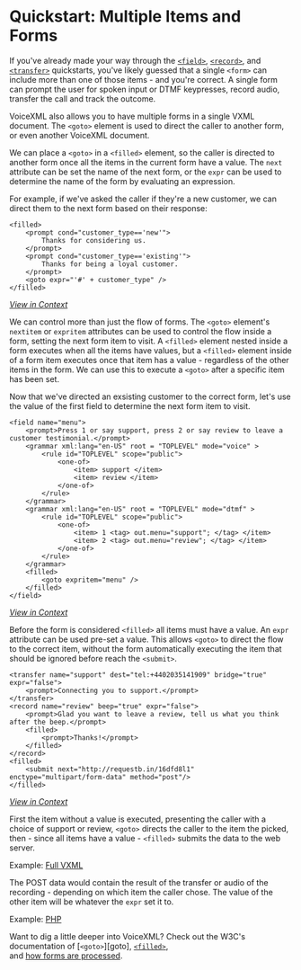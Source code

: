 # Quickstart: Multiple Items and Forms

If you've already made your way through the [`<field>`][field], [`<record>`][record], and [`<transfer>`][transfer]
quickstarts, you've likely guessed that a single `<form>` can include more than one of those items - and you're 
correct. A single form can prompt the user for spoken input or DTMF keypresses, record audio, transfer the call and 
track the outcome. 

VoiceXML also allows you to have multiple forms in a single VXML document. The `<goto>` element is used to  direct the 
caller to another form, or even another VoiceXML document. 

We can place a `<goto>` in a `<filled>` element, so the caller is directed to another form once all the items in the 
current form have a value. The `next` attribute can be set the name of the next form, or the `expr` can be used to 
determine the name of the form by evaluating an expression. 

For example, if we've asked the caller if they're a new customer, we can direct them to the next form based on their
response:

    <filled>
        <prompt cond="customer_type=='new'">
            Thanks for considering us.
        </prompt>
        <prompt cond="customer_type=='existing'">
            Thanks for being a loyal customer.
        </prompt>
        <goto expr="'#' + customer_type" />
    </filled>
    
[*View in Context*](./vxml/form.vxml#L23-L31)
    
We can control more than just the flow of forms. The `<goto>` element's `nextitem` or `expritem` attributes can be used 
to control the flow inside a form, setting the next form item to visit. A `<filled>` element nested inside a form 
executes when all the items have values, but a `<filled>` element inside of a form item executes once that item has a 
value - regardless of the other items in the form. We can use this to execute a `<goto>` after a specific item has been 
set.

Now that we've directed an exsisting customer to the correct form, let's use the value of the first field to determine 
the next form item to visit. 
 
    <field name="menu">
        <prompt>Press 1 or say support, press 2 or say review to leave a customer testimonial.</prompt>
        <grammar xml:lang="en-US" root = "TOPLEVEL" mode="voice" >
            <rule id="TOPLEVEL" scope="public">
                <one-of>
                    <item> support </item>
                    <item> review </item>
                </one-of>
            </rule>
        </grammar>
        <grammar xml:lang="en-US" root = "TOPLEVEL" mode="dtmf" >
            <rule id="TOPLEVEL" scope="public">
                <one-of>
                    <item> 1 <tag> out.menu="support"; </tag> </item>
                    <item> 2 <tag> out.menu="review"; </tag> </item>
                </one-of>
            </rule>
        </grammar>
        <filled>
            <goto expritem="menu" />
        </filled>
    </field>

[*View in Context*](./vxml/form.vxml#L42-L63)

Before the form is considered `<filled>` all items must have a value. An `expr` attribute can be used pre-set a value. 
This allows `<goto>` to direct the flow to the correct item, without the form automatically executing the item that 
should be ignored before reach the `<submit>`. 

    <transfer name="support" dest="tel:+4402035141909" bridge="true" expr="false">
        <prompt>Connecting you to support.</prompt>
    </transfer>
    <record name="review" beep="true" expr="false">
        <prompt>Glad you want to leave a review, tell us what you think after the beep.</prompt>
        <filled>
            <prompt>Thanks!</prompt>
        </filled>
    </record>
    <filled>
        <submit next="http://requestb.in/16dfd8l1" enctype="multipart/form-data" method="post"/>
    </filled>

[*View in Context*](./vxml/form.vxml#L64-L75)

First the item without a value is executed, presenting the caller with a choice of support or review, `<goto>` directs
the caller to the item the picked, then - since all items have a value - `<filled>` submits the data to the web server.

Example: [Full VXML](./vxml/form.vxml)

The POST data would contain the result of the transfer or audio of the recording - depending on which item the caller 
chose. The value of the other item will be whatever the `expr` set it to.

Example: [PHP](./php/form.php)

Want to dig a little deeper into VoiceXML? Check out the W3C's documentation of [`<goto>`][goto], [`<filled>`][filled],  
and [how forms are processed][fia].

[field]: ../input
[record]: ../record
[transfer]: ../transfer
[filled]: http://www.w3.org/TR/voicexml20/#dml2.4
[fia]: http://www.w3.org/TR/voicexml20/#dml2.1.1